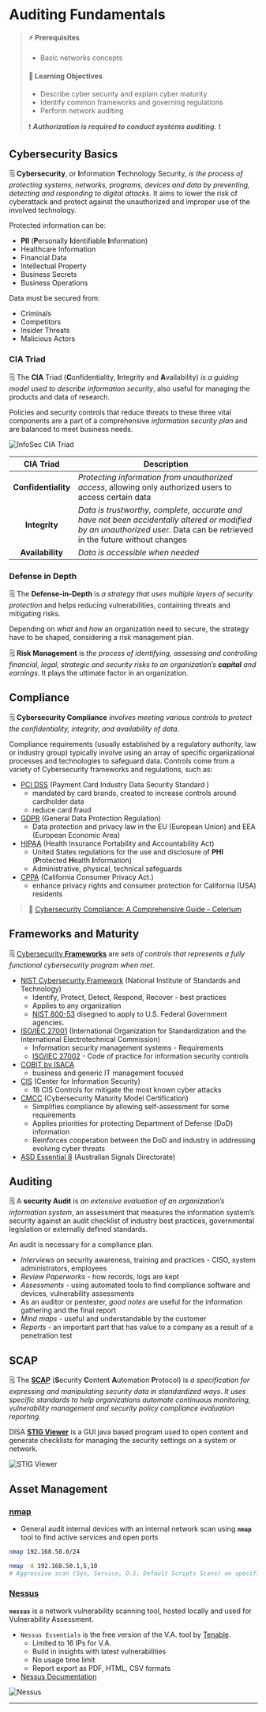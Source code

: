 # Auditing Fundamentals

> #### ⚡ Prerequisites
>
> * Basic networks concepts
>
> #### 📕 Learning Objectives
>
> * Describe cyber security and explain cyber maturity
> * Identify common frameworks and governing regulations
> * Perform network auditing
>
> ❗ _**Authorization is required to conduct systems auditing.**_ ❗

## Cybersecurity Basics

🗒️ **Cybersecurity**, or **I**nformation **T**echnology Security, *is the process of protecting systems, networks, programs, devices and data by preventing, detecting and responding to digital attacks*. It aims to lower the risk of cyberattack and protect against the unauthorized and improper use of the involved technology.

Protected information can be:

- **PII** (**P**ersonally **I**dentifiable **I**nformation)
- Healthcare Information
- Financial Data
- Intellectual Property
- Business Secrets
- Business Operations

Data must be secured from:

- Criminals
- Competitors
- Insider Threats
- Malicious Actors

### CIA Triad

🗒️ The **CIA** Triad (**C**onfidentiality, **I**ntegrity and **A**vailability) *is a guiding model used to describe information security*, also useful for managing the products and data of research.

Policies and security controls that reduce threats to these three vital components are a part of a comprehensive *information security plan* and are balanced to meet business needs.

![InfoSec CIA Triad](.gitbook/assets/CIA-TRIAD.png)

|      CIA Triad      | Description                                                  |
| :-----------------: | ------------------------------------------------------------ |
| **Confidentiality** | *Protecting information from unauthorized access*, allowing only authorized users to access certain data |
|    **Integrity**    | *Data is trustworthy, complete, accurate and have not been accidentally altered or modified by an unauthorized user*. Data can be retrieved in the future without changes |
|  **Availability**   | *Data is accessible when needed*                             |

### Defense in Depth

🗒️ The **Defense-in-Depth** is *a strategy that uses multiple layers of security protection* and helps reducing vulnerabilities, containing threats and mitigating risks.

Depending on *what* and *how* an organization need to secure, the strategy have to be shaped, considering a risk management plan.

🗒️ **Risk Management** is *the process of identifying, assessing and controlling financial, legal, strategic and security risks to an organization’s **capital** and earnings*. It plays the ultimate factor in an organization.

## Compliance

🗒️ **Cybersecurity Compliance** *involves meeting various controls to protect the confidentiality, integrity, and availability of data*.

Compliance requirements (usually established by a regulatory authority, law or industry group) typically involve using an array of specific organizational processes and technologies to safeguard data. Controls come from a variety of Cybersecurity frameworks and regulations, such as:

- [PCI DSS](https://www.pcisecuritystandards.org/) (Payment Card Industry Data Security Standard )
  - mandated by card brands, created to increase controls around cardholder data
  - reduce card fraud
- [GDPR](https://gdpr.eu/) (General Data Protection Regulation)
  - Data protection and privacy law in the EU (European Union) and EEA (European Economic Area)
- [HIPAA](https://www.hhs.gov/hipaa/index.html) (Health Insurance Portability and Accountability Act)
  - United States regulations for the use and disclosure of **PHI** (**P**rotected **H**ealth **I**nformation)
  - Administrative, physical, technical safeguards
- [CPPA](https://leginfo.legislature.ca.gov/faces/codes_displayText.xhtml?lawCode=CIV&division=3.&title=1.81.5.&part=4.&chapter=&article=) (California Consumer Privacy Act.)
  - enhance privacy rights and consumer protection for California (USA) residents

> 📖 [Cybersecurity Compliance: A Comprehensive Guide - Celerium](https://www.celerium.com/cyber-security-compliance-a-comprehensive-guide)

## Frameworks and Maturity

🗒️ [Cybersecurity **Frameworks**](https://www.celerium.com/cybersecurity-frameworks-a-comprehensive-guide) are *sets of controls that represents a fully functional cybersecurity program when met*.

- [NIST Cybersecurity Framework](https://www.nist.gov/cyberframework) (National Institute of Standards and Technology)
  - Identify, Protect, Detect, Respond, Recover - best practices
  - Applies to any organization
  - [NIST 800-53](https://csrc.nist.gov/Projects/risk-management/sp800-53-controls/release-search) disegned to apply to U.S. Federal Government agencies.
- [ISO/IEC 27001](https://www.iso.org/isoiec-27001-information-security.html) (International Organization for Standardization and the International Electrotechnical Commission)
  - Information security management systems - Requirements
  - [ISO/IEC 27002](https://www.iso.org/standard/75652.html) - Code of practice for information security controls
- [COBIT by ISACA](https://www.isaca.org/resources/cobit)
  - business and generic IT management focused
- [CIS](https://www.cisecurity.org/) (Center for Information Security)
  - 18 CIS Controls for mitigate the most known cyber attacks
- [CMCC](https://dodcio.defense.gov/CMMC/) (Cybersecurity Maturity Model Certification)
  - Simplifies compliance by allowing self-assessment for some requirements
  - Applies priorities for protecting Department of Defense (DoD) information
  - Reinforces cooperation between the DoD and industry in addressing evolving cyber threats
- [ASD Essential 8](https://www.upguard.com/blog/essential-eight) (Australian Signals Directorate)

## Auditing

🗒️ A **security Audit** is *an extensive evaluation of an organization’s information system*, an assessment that measures the information system’s security against an audit checklist of industry best practices, governmental legislation or externally defined standards.

An audit is necessary for a compliance plan.

- *Interviews* on security awareness, training and practices - CISO, system administrators, employees
- *Review Paperworks* - how records, logs are kept
- *Assessments* - using automated tools to find compliance software and devices, vulnerability assessments
- As an auditor or pentester, *good notes* are useful for the information gathering and the final report
- *Mind maps* - useful and understandable by the customer
- *Reports* - an important part that has value to a company as a result of a penetration test

## SCAP

🗒️ The **[SCAP](https://public.cyber.mil/stigs/scap/)** (**S**ecurity **C**ontent **A**utomation **P**rotocol) is *a specification for expressing and manipulating security data in standardized ways. It uses specific standards to help organizations automate continuous monitoring, vulnerability management and security policy compliance evaluation reporting.*

DISA **[STIG Viewer](https://public.cyber.mil/stigs/srg-stig-tools/)** is a GUI java based program used to open content and generate checklists for managing the security settings on a system or network. 

![STIG Viewer](.gitbook/assets/image-20230227114909530.png)

## Asset Management

### [nmap](https://nmap.org/)

- General audit internal devices with an internal network scan using **`nmap`** tool to find active services and open ports

```bash
nmap 192.168.50.0/24

nmap -A 192.168.50.1,5,10
# Aggressive scan (Syn, Service, O.S, Default Scripts Scans) on specific IPs
```

### [Nessus](https://www.tenable.com/products/nessus/nessus-essentials)

**`nessus`** is a network vulnerability scanning tool, hosted locally and used for Vulnerability Assessment.

- `Nessus Essentials` is the free version of the V.A. tool by [Tenable](https://www.tenable.com/blog/nessus-home-is-now-nessus-essentials).
  - Limited to 16 IPs for V.A.
  - Build in insights with latest vulnerabilities
  - No usage time limit
  - Report export as PDF, HTML, CSV formats
- [Nessus Documentation](https://docs.tenable.com/nessus/Content/GettingStarted.htm)

![Nessus](.gitbook/assets/image-20230227120920771.png)

------

